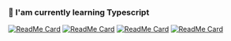 ### 🌱 I'am currently learning Typescript
<!--
[![Top Langs](https://github-readme-stats.vercel.app/api/top-langs/?username=drapaiton&layout=compact)](https://github.com/drapaiton)
-->
<!--
- 🔭 I’m currently working on ...
- 🌱 I’m currently learning ...
- 👯 I’m looking to collaborate on ...
- 🤔 I’m looking for help with ...
- 💬 Ask me about ...
- 📫 How to reach me: ...
- 😄 Pronouns: ...
- ⚡ Fun fact: ...
-->
[![ReadMe Card](https://github-readme-stats.vercel.app/api/pin/?username=drapaiton&repo=neobot)](https://github.com/drapaiton/neobot)
[![ReadMe Card](https://github-readme-stats.vercel.app/api/pin/?username=drapaiton&repo=paische)](https://github.com/drapaiton/paische)
[![ReadMe Card](https://github-readme-stats.vercel.app/api/pin/?username=drapaiton&repo=drapaiton.github.io)](https://github.com/drapaiton/drapaiton.github.io)
[![ReadMe Card](https://github-readme-stats.vercel.app/api/pin/?username=drapaiton&repo=microproyecto)](https://github.com/drapaiton/microproyecto)
